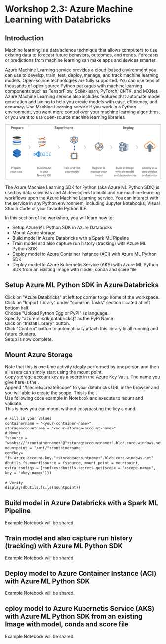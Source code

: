 # Workshop 2.3: Azure Machine Learning with Databricks

## Introduction
Machine learning is a data science technique that allows computers to use existing data to forecast future behaviors, outcomes, and trends. Forecasts or predictions from machine learning can make apps and devices smarter.

Azure Machine Learning service provides a cloud-based environment you can use to develop, train, test, deploy, manage, and track machine learning models. Open-source technologies are fully supported. You can use tens of thousands of open-source Python packages with machine learning components such as TensorFlow, Scikit-learn, PyTorch, CNTK, and MXNet. Azure Machine Learning service also includes features that automate model generation and tuning to help you create models with ease, efficiency, and accuracy. Use Machine Learning service if you work in a Python environment, you want more control over your machine learning algorithms, or you want to use open-source machine learning libraries.

![AMLservice image](./images/AzureMLserviceIntro.png "Azure Machine Learning Servoice Overview")

The Azure Machine Learning SDK for Python (aka Azure ML Python SDK) is used by data scientists and AI developers to build and run machine learning workflows upon the Azure Machine Learning service. You can interact with the service in any Python environment, including Jupyter Notebooks, Visual Studio Code or your favorite Python IDE.





In this section of the workshop, you will learn how to:
* Setup Azure ML Python SDK in Azure Databricks
* Mount Azure storage
* Build model in Azure Databricks with a Spark ML Pipeline
* Train model and also capture run history (tracking) with Azure ML Python SDK
* Deploy model to Azure Container Instance (ACI) with Azure ML Python SDK
* Deploy model to Azure Kubernetis Service (AKS) with Azure ML Python SDK from an existing Image with model, conda and score file


## Setup Azure ML Python SDK in Azure Databricks
Click on "Azure Databricks" at left top corner to go home of the workspace.  
Click on "Import Library" under "common Tasks" section located at left bottom half.  
Choose "Upload Python Egg or PyPI" as language.  
Specify "azureml-sdk[databricks]" as the PyPi Name.  
Click on "Install Library" button.  
Click "Confirm" button to automatically attach this library to all running and future clusters.  
Setup is now complete.

## Mount Azure Storage
Note that this is one time activity ideally performed by one person and then all users can simply start using the mount point.  
Copy storage account key as a secret in the Azure Key Vault. The name you give here is the <key-name>.  
Append "#secrets/createScope" to your databricks URL in the browser and you will able to create the scope. This is the <scope-name>.  
Use following code example in Notebook and execute to mount and validate.  
This is how you can mount without copy/pasting the key around.

```
# Fill in your values
containername = "<your-container-name>"
storageaccountname = "<your-storage-account-name>"
# Mount
fssource = "wasbs://"+containername+"@"+storageaccountname+".blob.core.windows.net"
mountpoint = "/mnt/"+containername
confkey= "fs.azure.account.key."+storageaccountname+".blob.core.windows.net"
dbutils.fs.mount(source = fssource, mount_point = mountpoint, extra_configs = {confkey:dbutils.secrets.get(scope = "<scope-name>", key = "<key-name>")})

# Verify
display(dbutils.fs.ls(mountpoint))
```


## Build model in Azure Databricks with a Spark ML Pipeline
Example Notebook will be shared.

## Train model and also capture run history (tracking) with Azure ML Python SDK
Example Notebook will be shared.

## Deploy model to Azure Container Instance (ACI) with Azure ML Python SDK
Example Notebook will be shared.

## eploy model to Azure Kubernetis Service (AKS) with Azure ML Python SDK from an existing Image with model, conda and score file
Example Notebook will be shared.

